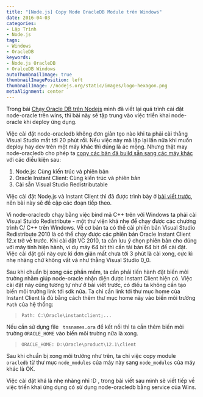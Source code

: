 ```yaml
---
title: "[Node.js] Copy Node OracleDB Module trên Windows"
date: 2016-04-03
categories:
- Lập Trình
- Node.js
tags:
- Windows
- OracleDB
keywords:
- Node.js OracleDB
- OralceDB Windows
autoThumbnailImage: true
thumbnailImagePosition: left
thumbnailImage: //nodejs.org/static/images/logo-hexagon.png
metaAlignment: center
---
```

Trong bài [Chạy Oracle DB trên Nodejs](https://dofeet.wordpress.com/2016/03/27/node-oracledb-chay-oracle-db-tren-nodejs/) mình đã viết lại quá trình cài đặt node-oracle trên wins, thì bài này sẽ tập trung vào việc triển khai node-oracle khi deploy ứng dụng.

Việc cài đặt node-oracledb không đơn giản tẹo nào khi ta phải cài thằng Visual Studio mất tới 20 phút rồi. Nếu việc này mà lặp lại lần nữa khi muốn deploy hay dev trên một máy khác thì đúng là ác mộng. Nhưng thật may node-oracledb cho phép ta [copy các bản đã build sẵn sang các máy khác](https://github.com/oracle/node-oracledb/blob/master/INSTALL.md#winbins) với các điều kiện sau:

1. Node.js: Cùng kiến trúc và phiên bản
2. Oracle Instant Client: Cùng kiến trúc và phiên bản
3. Cài sẵn Visual Studio Redistributable

Việc cài đặt Node.js và Instant Client thì đã được trình bày ở [bài viết trước](https://dofeet.wordpress.com/2016/03/27/node-oracledb-chay-oracle-db-tren-nodejs/), nên bài này sẽ đề cập các đoạn tiếp theo.

Vì node-oracledb chạy bằng việc bind mã C++ trên với Windows ta phải cài Visual Stuido Redistribute - một thư viện khá nhẹ để chạy được các chương trình C/ C++ trên Windows. Về cơ bản ta có thể cài phiên bản Visual Studio Redistribute 2010 là có thể chạy được các phiên bản Oracle Instant Client 12.x trở về trước. Khi cài đặt VC 2010, ta cần lưu ý chọn phiên bản cho đúng với máy tính hiện hành, ví dụ máy 64 bit thì cần tải bản 64 bit để cài đặt. Việc cài đặt gói này cực kì đơn giản mất chưa tới 3 phút là cài xong, cực kì nhẹ nhàng chứ không vất vả như thằng Visual Studio 0_0.

Sau khi chuẩn bị xong các phần mềm, ta cần phải tiến hành đặt biến môi trường nhằm giúp node-oracle nhận diện được Instant Client hiện có. Việc cài đặt này cũng tương tự như ở bài viết trước, có điều ta không cần tạo biến môi trường link tới sdk nữa. Ta chỉ cần link tới thư mục home của Instant Client là đủ bằng cách thêm thư mục home này vào biến môi trường `Path` của hệ thống:

> `Path: C:\Oracle\instantclient;...`

Nếu cần sử dụng file ` tnsnames.ora` để kết nối thì ta cần thêm biến môi trường `ORACLE_HOME` vào biến môi trường nữa là xong.

> `ORACLE_HOME: D:\Oracle\product\12.1\client`

Sau khi chuẩn bị xong môi trường như trên, ta chỉ việc copy module `oracledb` từ thư mục `node_modules` của máy này sang `node_modules` của máy khác là OK.

Việc cài đặt khá là nhẹ nhàng nhỉ :D , trong bài viết sau mình sẽ viết tiếp về việc triển khai ứng dụng có sử dụng node-oracledb bằng service của Wins.
